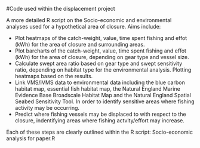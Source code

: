 #Code used within the displacement project

A more detailed R script on the Socio-economic and environmental analyses used for a hypothetical area of closure. Aims include:

- Plot heatmaps of the catch-weight, value, time spent fishing and effot (kWh) for the area of closure and surrounding areas.
- Plot barcharts of the catch-weight, value, time spent fishing and effot (kWh) for the area of closure, depending on gear type and vessel size.
- Calculate swept area ratio based on gear type and swept sensitivity ratio, depending on habitat type for the environmental analysis. Plotting heatmaps based on the results.
- Link VMS/IVMS data to environmental data including the blue carbon habitat map, essential fish habitat map, the Natural England Marine Evidence Base Broadscale Habitat Map and the Natural England Spatial Seabed Sensitivity Tool. In order to identify sensitive areas where fishing activity may be occurring.
- Predict where fishing vessels may be displaced to with respect to the closure, indentifying areas where fishing actvity/effort may increase.

Each of these steps are clearly outlined within the R script: Socio-economic analysis for paper.R
